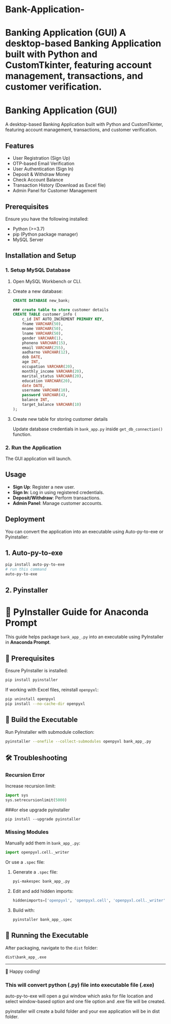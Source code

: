 # Bank-Application-
# Banking Application (GUI)  A desktop-based Banking Application built with Python and CustomTkinter, featuring account management, transactions, and customer verification.  
# Banking Application (GUI)

A desktop-based Banking Application built with Python and CustomTkinter, featuring account management, transactions, and customer verification.

## Features

- User Registration (Sign Up)
- OTP-based Email Verification
- User Authentication (Sign In)
- Deposit & Withdraw Money
- Check Account Balance
- Transaction History (Download as Excel file)
- Admin Panel for Customer Management

## Prerequisites

Ensure you have the following installed:

- Python (>=3.7)
- pip (Python package manager)
- MySQL Server

## Installation and Setup

### 1. Setup MySQL Database

1. Open MySQL Workbench or CLI.
2. Create a new database:
   ```sql
   CREATE DATABASE new_bank;

   ### create table to store customer details
   CREATE TABLE customer_info (
       c_id INT AUTO_INCREMENT PRIMARY KEY,
       fname VARCHAR(50),
       mname VARCHAR(50),
       lname VARCHAR(50),
       gender VARCHAR(1),
       phoneno VARCHAR(15),
       email VARCHAR(255),
       aadharno VARCHAR(12),
       dob DATE,
       age INT,
       occupation VARCHAR(20),
       monthly_income VARCHAR(20),
       marital_status VARCHAR(20),
       education VARCHAR(20),
       date DATE,
       username VARCHAR(10),
       password VARCHAR(4),
       balance INT,
       target_balance VARCHAR(10)
   );
   ```
3. Create new table for storing customer details

   Update database credentials in `bank_app.py` inside `get_db_connection()` function.

### 2. Run the Application

The GUI application will launch.

## Usage

- **Sign Up**: Register a new user.
- **Sign In**: Log in using registered credentials.
- **Deposit/Withdraw**: Perform transactions.
- **Admin Panel**: Manage customer accounts.

## Deployment

You can convert the application into an executable using Auto-py-to-exe or Pyinstaller:

## 1. Auto-py-to-exe
```sh
pip install auto-py-to-exe
# run this command
auto-py-to-exe
```
## 2. Pyinstaller

# 🚀 PyInstaller Guide for Anaconda Prompt  

This guide helps package `bank_app_.py` into an executable using PyInstaller in **Anaconda Prompt**.

## 📌 Prerequisites  
Ensure PyInstaller is installed:  
```sh
pip install pyinstaller
```
If working with Excel files, reinstall `openpyxl`:  
```sh
pip uninstall openpyxl
pip install --no-cache-dir openpyxl
```

## 🔧 Build the Executable  
Run PyInstaller with submodule collection:  
```sh
pyinstaller --onefile --collect-submodules openpyxl bank_app_.py
```

## 🛠 Troubleshooting  
### Recursion Error  
Increase recursion limit:  
```python
import sys
sys.setrecursionlimit(5000)
```
###or else upgrade pyinstaller
```
pip install --upgrade pyinstaller
```

### Missing Modules  
Manually add them in `bank_app_.py`:  
```python
import openpyxl.cell._writer
```
Or use a `.spec` file:  
1. Generate a `.spec` file:  
   ```sh
   pyi-makespec bank_app_.py
   ```
2. Edit and add hidden imports:  
   ```python
   hiddenimports=['openpyxl', 'openpyxl.cell', 'openpyxl.cell._writer']
   ```
3. Build with:  
   ```sh
   pyinstaller bank_app_.spec
   ```

## 🎯 Running the Executable  
After packaging, navigate to the `dist` folder:  
```sh
dist\bank_app_.exe
```

---

🚀 Happy coding!



#####

### This will convert python (.py) file into executable file (.exe)

auto-py-to-exe will open a gui window which asks for file location and select window-based option and one file option and .exe file will be created.

pyinstaller will create a build folder and your exe application will be in dist folder.

